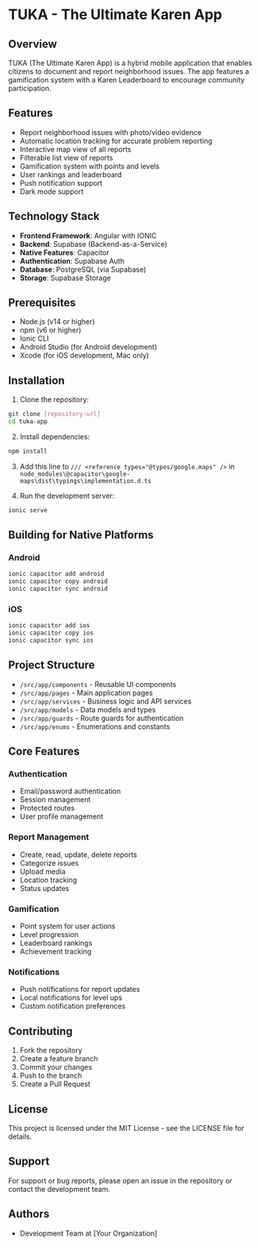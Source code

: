  # TUKA - The Ultimate Karen App

## Overview
TUKA (The Ultimate Karen App) is a hybrid mobile application that enables citizens to document and report neighborhood issues. The app features a gamification system with a Karen Leaderboard to encourage community participation.

## Features
- Report neighborhood issues with photo/video evidence
- Automatic location tracking for accurate problem reporting
- Interactive map view of all reports
- Filterable list view of reports
- Gamification system with points and levels
- User rankings and leaderboard
- Push notification support
- Dark mode support

## Technology Stack
- **Frontend Framework**: Angular with IONIC
- **Backend**: Supabase (Backend-as-a-Service)
- **Native Features**: Capacitor
- **Authentication**: Supabase Auth
- **Database**: PostgreSQL (via Supabase)
- **Storage**: Supabase Storage

## Prerequisites
- Node.js (v14 or higher)
- npm (v6 or higher)
- Ionic CLI
- Android Studio (for Android development)
- Xcode (for iOS development, Mac only)

## Installation

1. Clone the repository:
```bash
git clone [repository-url]
cd tuka-app
```

2. Install dependencies:
```bash
npm install
```

3. Add this line to
`/// <reference types="@types/google.maps" />` in `node_modules\@capacitor\google-maps\dist\typings\implementation.d.ts` 

4. Run the development server:
```bash
ionic serve
```

## Building for Native Platforms

### Android
```bash
ionic capacitor add android
ionic capacitor copy android
ionic capacitor sync android
```

### iOS
```bash
ionic capacitor add ios
ionic capacitor copy ios
ionic capacitor sync ios
```

## Project Structure
- `/src/app/components` - Reusable UI components
- `/src/app/pages` - Main application pages
- `/src/app/services` - Business logic and API services
- `/src/app/models` - Data models and types
- `/src/app/guards` - Route guards for authentication
- `/src/app/enums` - Enumerations and constants

## Core Features

### Authentication
- Email/password authentication
- Session management
- Protected routes
- User profile management

### Report Management
- Create, read, update, delete reports
- Categorize issues
- Upload media
- Location tracking
- Status updates

### Gamification
- Point system for user actions
- Level progression
- Leaderboard rankings
- Achievement tracking

### Notifications
- Push notifications for report updates
- Local notifications for level ups
- Custom notification preferences

## Contributing
1. Fork the repository
2. Create a feature branch
3. Commit your changes
4. Push to the branch
5. Create a Pull Request

## License
This project is licensed under the MIT License - see the LICENSE file for details.

## Support
For support or bug reports, please open an issue in the repository or contact the development team.

## Authors
- Development Team at [Your Organization]
